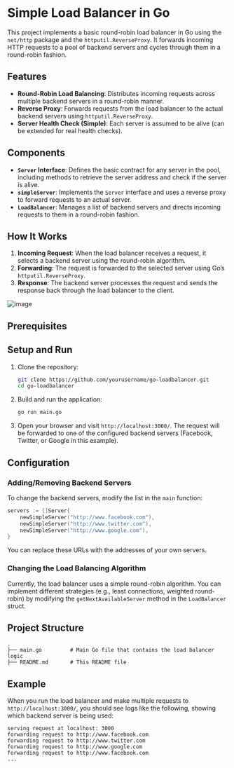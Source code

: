 
# Simple Load Balancer in Go

This project implements a basic round-robin load balancer in Go using the `net/http` package and the `httputil.ReverseProxy`. It forwards incoming HTTP requests to a pool of backend servers and cycles through them in a round-robin fashion.

## Features

- **Round-Robin Load Balancing**: Distributes incoming requests across multiple backend servers in a round-robin manner.
- **Reverse Proxy**: Forwards requests from the load balancer to the actual backend servers using `httputil.ReverseProxy`.
- **Server Health Check (Simple)**: Each server is assumed to be alive (can be extended for real health checks).
  
## Components

- **`Server` Interface**: Defines the basic contract for any server in the pool, including methods to retrieve the server address and check if the server is alive.
- **`simpleServer`**: Implements the `Server` interface and uses a reverse proxy to forward requests to an actual server.
- **`LoadBalancer`**: Manages a list of backend servers and directs incoming requests to them in a round-robin fashion.

## How It Works

1. **Incoming Request**: When the load balancer receives a request, it selects a backend server using the round-robin algorithm.
2. **Forwarding**: The request is forwarded to the selected server using Go’s `httputil.ReverseProxy`.
3. **Response**: The backend server processes the request and sends the response back through the load balancer to the client.

![image](https://github.com/user-attachments/assets/db4228b9-6cce-4fb9-b216-f75641e47a28)

## Prerequisites

## Setup and Run

1. Clone the repository:
    ```bash
    git clone https://github.com/yourusername/go-loadbalancer.git
    cd go-loadbalancer
    ```

2. Build and run the application:
    ```bash
    go run main.go
    ```

3. Open your browser and visit `http://localhost:3000/`. The request will be forwarded to one of the configured backend servers (Facebook, Twitter, or Google in this example).

## Configuration

### Adding/Removing Backend Servers

To change the backend servers, modify the list in the `main` function:

```go
servers := []Server{
    newSimpleServer("http://www.facebook.com"),
    newSimpleServer("http://www.twitter.com"),
    newSimpleServer("http://www.google.com"),
}
```

You can replace these URLs with the addresses of your own servers.

### Changing the Load Balancing Algorithm

Currently, the load balancer uses a simple round-robin algorithm. You can implement different strategies (e.g., least connections, weighted round-robin) by modifying the `getNextAvailableServer` method in the `LoadBalancer` struct.

## Project Structure

```
.
├── main.go         # Main Go file that contains the load balancer logic
├── README.md       # This README file
```

## Example

When you run the load balancer and make multiple requests to `http://localhost:3000/`, you should see logs like the following, showing which backend server is being used:

```
serving request at localhost: 3000
forwarding request to http://www.facebook.com
forwarding request to http://www.twitter.com
forwarding request to http://www.google.com
forwarding request to http://www.facebook.com
...
```

